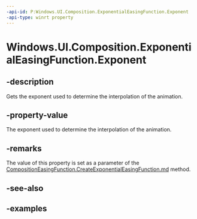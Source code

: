 ```yaml
---
-api-id: P:Windows.UI.Composition.ExponentialEasingFunction.Exponent
-api-type: winrt property
---
```


# Windows.UI.Composition.ExponentialEasingFunction.Exponent

<!--
public float Exponent { get; }
-->

## -description

Gets the exponent used to determine the interpolation of the animation.

## -property-value

The exponent used to determine the interpolation of the animation.

## -remarks

The value of this property is set as a parameter of the [CompositionEasingFunction.CreateExponentialEasingFunction.md](compositioneasingfunction_createexponentialeasingfunction_1386773538.md) method.

## -see-also

## -examples


